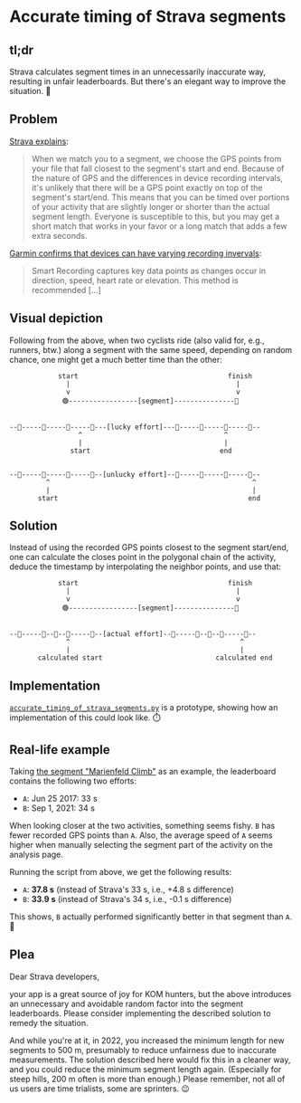 # Accurate timing of Strava segments

## tl;dr

Strava calculates segment times in an unnecessarily inaccurate way, resulting in unfair leaderboards. But there's an elegant way to improve the situation. 🌈

## Problem

[Strava explains](https://support.strava.com/hc/en-us/articles/216918187-Segment-Matching-Issues):

> When we match you to a segment, we choose the GPS points from your file that fall closest to the segment's start and end. Because of the nature of GPS and the differences in device recording intervals, it's unlikely that there will be a GPS point exactly on top of the segment's start/end. This means that you can be timed over portions of your activity that are slightly longer or shorter than the actual segment length. Everyone is susceptible to this, but you may get a short match that works in your favor or a long match that adds a few extra seconds.

[Garmin confirms that devices can have varying recording invervals](https://support.garmin.com/en-US/?faq=s4w6kZmbmK0P6l20SgpW28):
> Smart Recording captures key data points as changes occur in direction, speed, heart rate or elevation. This method is recommended [...]


## Visual depiction

Following from the above, when two cyclists ride (also valid for, e.g., runners, btw.) along a segment with the same speed, depending on random chance, one might get a much better time than the other:

```
            start                                     finish
              |                                         |
              v                                         v
             🟢-----------------[segment]---------------🏁


--🔴-----🔴-----🔵-----🔵---[lucky effort]---🔵-----🔵-----🔴-----🔴--
                 ^                                   ^
                 |                                   |
               start                                end


--🔴-----🔵-----🔵-----🔵--[unlucky effort]--🔵-----🔵-----🔵-----🔴--
         ^                                                  ^
         |                                                  |
       start                                               end
```

## Solution

Instead of using the recorded GPS points closest to the segment start/end, one can calculate the closes point in the polygonal chain of the activity, deduce the timestamp by interpolating the neighbor points, and use that:

```
            start                                     finish
              |                                         |
              v                                         v
             🟢-----------------[segment]---------------🏁


--🔴-----🔴--🔵--🔵-----🔵--[actual effort]--🔵-----🔵--🔵--🔴-----🔴--
              ^                                          ^
              |                                          |
       calculated start                            calculated end
```

## Implementation

[`accurate_timing_of_strava_segments.py`](accurate_timing_of_strava_segments/accurate_timing_of_strava_segments.py) is a prototype, showing how an implementation of this could look like. ⏱️

## Real-life example

Taking [the segment "Marienfeld Climb"](https://www.strava.com/segments/4391619) as an example, the leaderboard contains the following two efforts:
- `A`: Jun 25 2017: 33 s
- `B`: Sep 1, 2021: 34 s

When looking closer at the two activities, something seems fishy. `B` has fewer recorded GPS points than `A`. Also, the average speed of `A` seems higher when manually selecting the segment part of the activity on the analysis page.

Running the script from above, we get the following results:
- `A`: **37.8 s** (instead of Strava's 33 s, i.e., +4.8 s difference)
- `B`: **33.9 s** (instead of Strava's 34 s, i.e., -0.1 s difference)

This shows, `B` actually performed significantly better in that segment than `A`. 🚀

## Plea

Dear Strava developers,

your app is a great source of joy for KOM hunters, but the above introduces an unnecessary and avoidable random factor into the segment leaderboards. Please consider implementing the described solution to remedy the situation.

And while you're at it, in 2022, you increased the minimum length for new segments to 500 m, presumably to reduce unfairness due to inaccurate measurements. The solution described here would fix this in a cleaner way, and you could reduce the minimum segment length again. (Especially for steep hills, 200 m often is more than enough.) Please remember, not all of us users are time trialists, some are sprinters. 😉
